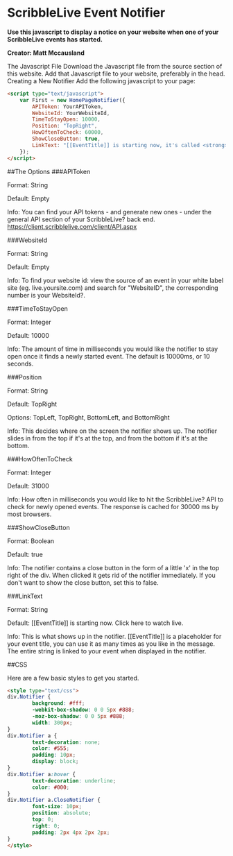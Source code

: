 ScribbleLive Event Notifier
===================

**Use this javascript to display a notice on your website when one of your ScribbleLive events has started.**

**__Creator: Matt Mccausland__**

The Javascript File
Download the Javascript file from the source section of this website.
Add that Javascript file to your website, preferably in the head.
Creating a New Notifier
Add the following javascript to your page:

```HTML
<script type="text/javascript">
    var First = new HomePageNotifier({
        APIToken: YourAPIToken,
        WebsiteId: YourWebsiteId,
        TimeToStayOpen: 10000,
        Position: "TopRight",
        HowOftenToCheck: 60000,
        ShowCloseButton: true,
        LinkText: "[[EventTitle]] is starting now, it's called <strong>[[EventTitle]]</strong>."
    });
</script>
```

##The Options
###APIToken

Format: String

Default: Empty

Info: You can find your API tokens - and generate new ones - under the general API section of your ScribbleLive? back end. https://client.scribblelive.com/client/API.aspx

###WebsiteId

Format: String

Default: Empty

Info: To find your website id: view the source of an event in your white label site (eg. live.yoursite.com) and search for "WebsiteID", the corresponding number is your WebsiteId?.

###TimeToStayOpen

Format: Integer

Default: 10000

Info: The amount of time in milliseconds you would like the notifier to stay open once it finds a newly started event. The default is 10000ms, or 10 seconds.

###Position

Format: String

Default: TopRight

Options: TopLeft, TopRight, BottomLeft, and BottomRight

Info: This decides where on the screen the notifier shows up. The notifier slides in from the top if it's at the top, and from the bottom if it's at the bottom.

###HowOftenToCheck

Format: Integer

Default: 31000

Info: How often in milliseconds you would like to hit the ScribbleLive? API to check for newly opened events. The response is cached for 30000 ms by most browsers.

###ShowCloseButton

Format: Boolean

Default: true

Info: The notifier contains a close button in the form of a little 'x' in the top right of the div. When clicked it gets rid of the notifier immediately. If you don't want to show the close button, set this to false.

###LinkText

Format: String

Default: [[EventTitle]] is starting now. Click here to watch live.

Info: This is what shows up in the notifier. [[EventTitle]] is a placeholder for your event title, you can use it as many times as you like in the message. The entire string is linked to your event when displayed in the notifier.

##CSS

Here are a few basic styles to get you started.

```HTML
<style type="text/css">
div.Notifier {
        background: #fff;
        -webkit-box-shadow: 0 0 5px #888;
        -moz-box-shadow: 0 0 5px #888;
        width: 300px;
}
div.Notifier a {
        text-decoration: none;
        color: #555;
        padding: 10px;
        display: block;
}
div.Notifier a:hover {
        text-decoration: underline;
        color: #000;
}
div.Notifier a.CloseNotifier {
        font-size: 10px;
        position: absolute;
        top: 0;
        right: 0;
        padding: 2px 4px 2px 2px;
}
</style>
```
